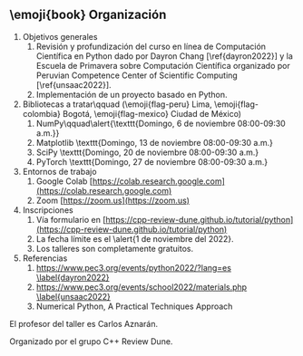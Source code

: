## \emoji{book} Organización

1. Objetivos generales
   1. Revisión y profundización del curso en línea de Computación Científica en Python dado por Dayron Chang [\ref{dayron2022}] y la Escuela de Primavera sobre Computación Científica organizado por Peruvian Competence Center of Scientific Computing [\ref{unsaac2022}].
   2. Implementación de un proyecto basado en Python.
2. Bibliotecas a tratar\qquad (\emoji{flag-peru} Lima, \emoji{flag-colombia} Bogotá, \emoji{flag-mexico} Ciudad de México)
   1. NumPy\qquad\alert{\texttt{Domingo, 6 de noviembre 08:00-09:30 a.m.}}
   2. Matplotlib \texttt{Domingo, 13 de noviembre 08:00-09:30 a.m.}
   3. SciPy \texttt{Domingo, 20 de noviembre 08:00-09:30 a.m.}
   4. PyTorch \texttt{Domingo, 27 de noviembre 08:00-09:30 a.m.}
3. Entornos de trabajo
   1. Google Colab [https://colab.research.google.com](https://colab.research.google.com)
   2. Zoom [https://zoom.us](https://zoom.us)
4. Inscripciones
   1. Vía formulario en [https://cpp-review-dune.github.io/tutorial/python](https://cpp-review-dune.github.io/tutorial/python)
   2. La fecha límite es el \alert{1 de noviembre del 2022}.
   3. Los talleres son completamente gratuitos.
5. Referencias
   1. [https://www.pec3.org/events/python2022/?lang=es \label{dayron2022}](https://www.pec3.org/events/python2022/?lang=es)
   2. [https://www.pec3.org/events/school2022/materials.php \label{unsaac2022}](https://www.pec3.org/events/school2022/materials.php)
   3. Numerical Python, A Practical Techniques Approach  

El profesor del taller es Carlos Aznarán.

Organizado por el grupo C++ Review Dune. 
<!-- Plazos
el grupo de telegram se les da después.

manejo de clases, excepciones, manejo de archivos
https://pythontutor.com/render.html#mode=display
cubrir los metodos disponibles de los tipos de datos
Resolución de.
Probar otros software como dea.II, Dolfinx o Dune en python.
Python tutor
1. Linux, Windows, macOS.
2. GitHub
3. Programación orientada a objetos [https://docs.python.org/es/3/tutorial/classes.html](https://docs.python.org/es/3/tutorial/classes.html)
4. Manejo de errores y excepciones [https://docs.python.org/es/3/tutorial/errors.html](https://docs.python.org/es/3/tutorial/errors.html)
5. Manejo de archivos [https://docs.python.org/es/3/tutorial/inputoutput.html](https://docs.python.org/es/3/tutorial/inputoutput.html)
6. hacer host a otra persona.
7. Tipos de datos en Python
8. Fundamentos de. Estudio de la programación orientada a objetos, manejo de errores y excepciones, archivos.
No se ofrece un certificado o constancia porque se trata de un grupo de estudio.
asistencia libre, clases grabadas.
enable waiting room, habilitar sonido
nombre
correo
especialidad
institución
6. Herramientas opcionales para mejorar la interacción
   1. Canal de Telegram Repaso de Python Pec3.
   2. GitHub Discussions. (se requiere una cuenta de GitHub)
   3. Google Colab (no se requiere la instalación)
   4. GitHub classroom (para los ejercicios de práctica)
   5. logo
   6. pedir confirmación de recepción de link
-->